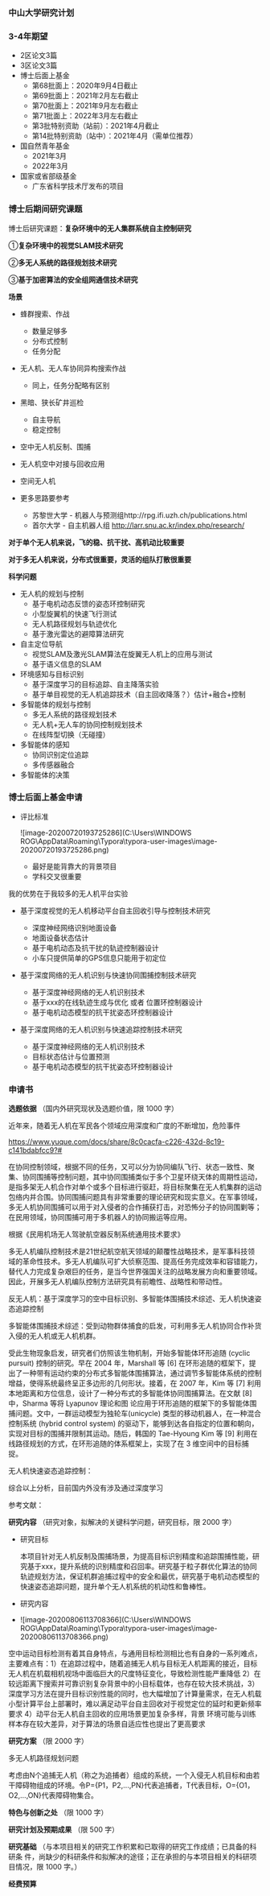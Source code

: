 ### 中山大学研究计划

### 3-4年期望

- 2区论文3篇
- 3区论文3篇
- 博士后面上基金
  - 第68批面上：2020年9月4日截止
  - 第69批面上：2021年2月左右截止
  - 第70批面上：2021年9月左右截止
  - 第71批面上：2022年3月左右截止
  - 第3批特别资助（站前）：2021年4月截止
  - 第14批特别资助（站中）：2021年4月（需单位推荐）
- 国自然青年基金
  - 2021年3月
  - 2022年3月
- 国家或省部级基金
  - 广东省科学技术厅发布的项目



### 博士后期间研究课题



博士后研究课题：**复杂环境中的无人集群系统自主控制研究**



①**复杂环境中的视觉SLAM技术研究**

②**多无人系统的路径规划技术研究**

③**基于加密算法的安全组网通信技术研究**



**场景**

- 蜂群搜索、作战
  - 数量足够多
  - 分布式控制
  - 任务分配
- 无人机、无人车协同异构搜索作战
  - 同上，任务分配略有区别
- 黑暗、狭长矿井巡检
  - 自主导航
  - 稳定控制
- 空中无人机反制、围捕
- 无人机空中对接与回收应用

- 空间无人机
- 更多思路要参考
  - 苏黎世大学 - 机器人与预测组http://rpg.ifi.uzh.ch/publications.html
  - 首尔大学 - 自主机器人组 http://larr.snu.ac.kr/index.php/research/



**对于单个无人机来说，飞的稳、抗干扰、高机动比较重要**

**对于多无人机来说，分布式很重要，灵活的组队打散很重要**



**科学问题**

- 无人机的规划与控制
  - 基于电机动态反馈的姿态环控制研究
  - 小型旋翼机的快速飞行测试
  - 无人机路径规划与轨迹优化
  - 基于激光雷达的避障算法研究
- 自主定位导航
  - 视觉SLAM及激光SLAM算法在旋翼无人机上的应用与测试
  - 基于语义信息的SLAM
- 环境感知与目标识别
  - 基于深度学习的目标追踪、自主降落实验
  - 基于单目视觉的无人机追踪技术（自主回收降落？）估计+融合+控制
- 多智能体的规划与控制
  - 多无人系统的路径规划技术
  - 无人机+无人车的协同控制规划技术
  - 在线阵型切换（无碰撞）
- 多智能体的感知
  - 协同识别定位追踪
  - 多传感器融合
- 多智能体的决策





### 博士后面上基金申请

- 评比标准

  ![image-20200720193725286](C:\Users\WINDOWS ROG\AppData\Roaming\Typora\typora-user-images\image-20200720193725286.png)

  - 最好是能背靠大的背景项目
  - 学科交叉很重要


我的优势在于我较多的无人机平台实验



- 基于深度视觉的无人机移动平台自主回收引导与控制技术研究
  - 深度神经网络识别地面设备
  - 地面设备状态估计
  - 基于电机动态及抗干扰的轨迹控制器设计
  - 小车只提供简单的GPS信息只能用于初定位



- 基于深度网络的无人机识别与快速协同围捕控制技术研究
  - 基于深度神经网络的无人机识别技术
  - 基于xxx的在线轨迹生成与优化   或者 位置环控制器设计
  - 基于电机动态模型的抗干扰姿态环控制器设计



- 基于深度网络的无人机识别与快速追踪控制技术研究
  - 基于深度神经网络的无人机识别技术
  - 目标状态估计与位置预测
  - 基于电机动态模型的抗干扰姿态环控制器设计



### 申请书

**选题依据** （国内外研究现状及选题价值，限 1000 字）

近年来，随着无人机在军民各个领域应用深度和广度的不断增加，危险事件



https://www.yuque.com/docs/share/8c0cacfa-c226-432d-8c19-c141bdabfcc9?#





在协同控制领域，根据不同的任务，又可以分为协同编队飞行、状态一致性、聚集、协同围捕等控制问题，其中协同围捕类似于多个卫星环绕天体的周期性运动，是指多架无人机合作对单个或多个目标进行驱赶，将目标聚集在无人机集群的运动包络内并合围。协同围捕问题具有非常重要的理论研究和现实意义。在军事领域，多无人机协同围捕可以用于对入侵者的合作捕获打击，对恐怖分子的协同围剿等；在民用领域，协同围捕可用于多机器人的协同搬运等应用。



根据《民用机场无人驾驶航空器反制系统通用技术要求》

多无人机编队控制技术是21世纪航空航天领域的颠覆性战略技术，是军事科技领域的革命性技术。多无人机编队可扩大侦察范围、提高任务完成效率和容错能力，替代人力完成复杂艰巨的任务，是当今世界强国关注的战略发展方向和重要领域。因此，开展多无人机编队控制方法研究具有前瞻性、战略性和带动性。



反无人机：基于深度学习的空中目标识别、多智能体围捕技术综述、无人机快速姿态追踪控制



多智能体围捕技术综述：受到动物群体捕食的启发，可利用多无人机协同合作补货入侵的无人机或无人机机群。

受此生物现象启发，研究者们仿照该生物机制，开始多智能体环形追随 (cyclic pursuit) 控制的研究。早在 2004 年，Marshall 等 [6] 在环形追随的框架下，提出了一种带有运动约束的分布式多智能体围捕算法，通过调节多智能体系统的控制增益，使得系统最终呈正多边形的几何形状。接着，在 2007 年，Kim 等 [7] 利用本地距离和方位信息，设计了一种分布式的多智能体协同围捕算法。在文献 [8] 中，Sharma 等将 Lyapunov 理论和图
论应用于环形追随的框架下的多智能体围捕问题。文中，一群运动模型为独轮车(unicycle) 类型的移动机器人，在一种混合控制系统 (hybrid control system) 的驱动下，能够到达各自指定的位置和朝向，实现对目标的围捕并限制其运动。随后，韩国的 Tae-Hyoung Kim 等 [9] 利用在线路径规划的方式，在环形追随的体系框架上，实现了在 3 维空间中的目标捕捉。



无人机快速姿态追踪控制：





综合以上分析，目前国内外没有涉及通过深度学习





参考文献：

**研究内容** （研究对象，拟解决的关键科学问题，研究目标，限 2000 字）



- 研究目标

  本项目针对无人机反制及围捕场景，为提高目标识别精度和追踪围捕性能，研究基于xxx，提升系统的识别精度和召回率。研究基于粒子群优化算法的协同轨迹规划方法，保证机群追捕过程中的安全和最优，研究基于电机动态模型的快速姿态追踪问题，提升单个无人机系统的机动性和鲁棒性。

- 研究内容

- ![image-20200806113708366](C:\Users\WINDOWS ROG\AppData\Roaming\Typora\typora-user-images\image-20200806113708366.png)

空中运动目标检测有着其自身特点，与通用目标检测相比也有自身的一系列难点，主要难点有：1）在追踪过程中，随着追捕无人机与目标无人机距离的接近，目标无人机在机载相机视场中面临巨大的尺度特征变化，导致检测性能严重降低 2）在较远距离下搜索并可靠识别复杂背景中的小目标载体，也存在较大技术挑战，3）深度学习方法在提升目标识别性能的同时，也大幅增加了计算量需求，在无人机载小型计算平台上部署时，难以满足动平台自主回收对于视觉定位的延时和更新频率要求 4）动平台无人机自主回收的应用场景更加复杂多样，背景
环境可能与训练样本存在较大差异，对于算法的场景自适应性也提出了更高要求



**研究方案** （限 2000 字）



多无人机路径规划问题

考虑由N个追捕无人机（称之为追捕者）组成的系统，一个入侵无人机目标和由若干障碍物组成的环境。令P={P1，P2,...,PN}代表追捕者，T代表目标，O={O1，O2,...,ON}代表障碍物集合。





**特色与创新之处** （限 1000 字）



**研究计划及预期成果** （限 500 字）



**研究基础** （与本项目相关的研究工作积累和已取得的研究工作成绩；已具备的科研条
件，尚缺少的科研条件和拟解决的途径；正在承担的与本项目相关的科研项目情况，限
1000 字。）



**经费预算**